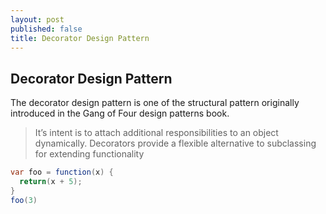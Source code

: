 ```yaml
---
layout: post
published: false
title: Decorator Design Pattern
---
```

## Decorator Design Pattern

The decorator design pattern is one of the structural pattern originally introduced in the Gang of Four design patterns book.

>It’s intent is to attach additional responsibilities to an object dynamically. Decorators provide a
flexible alternative to subclassing for extending functionality


```c#
var foo = function(x) {
  return(x + 5);
}
foo(3)
```


